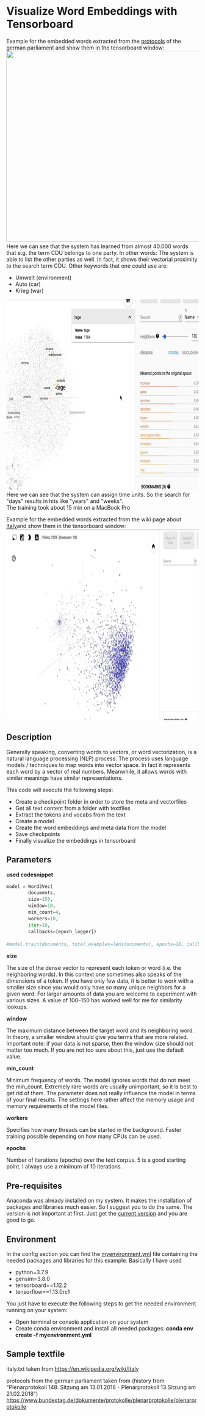 # Visualize Word Embeddings with Tensorboard

Example for the embedded words extracted from the [protocols](https://www.bundestag.de/dokumente/protokolle/plenarprotokolle/plenarprotokolle) of the german parliament and show them in the tensorboard window:
<img src="https://github.com/hadze/machinelearning/blob/master/tutorials/nlp/word_embedding/doc/pointcloud_class_party.gif" width="800" height="500"/><br/>
Here we can see that the system has learned from almost 40.000 words that e.g. the term CDU belongs to one party. In other words: The system is able to list the other parties as well. In fact, it shows their vectorial proximity to the search term CDU. Other keywords that one could use are:
* Umwelt (environment)
* Auto (car)
* Krieg (war)

<img src="https://github.com/hadze/machinelearning/blob/master/tutorials/nlp/word_embedding/doc/pointcloud_bild_zeiteinheiten.png" width="800" height="500"/><br/>
Here we can see that the system can assign time units. So the search for "days" results in hits like "years" and "weeks".
<br/>The training took about 15 min on a MacBook Pro  


Example for the embedded words extracted from the wiki page about [Italy](https://en.wikipedia.org/wiki/Italy)and show them in the tensorboard window:
<img src="https://github.com/hadze/machinelearning/blob/master/tutorials/nlp/word_embedding/doc/italy_tensorboard.gif" width="800" height="500"/>

## Description

Generally speaking, converting words to vectors, or word vectorization, is a natural language processing (NLP) process. The process uses language models / techniques to map words into vector space. In fact it represents each word by a vector of real numbers. Meanwhile, it allows words with similar meanings have similar representations.

This code will execute the following steps:

* Create a checkpoint folder in order to store the meta and vectorfiles
* Get all text content from a folder with textfiles
* Extract the tokens and vocabs from the text
* Create a model
* Create the word embeddings and meta data from the model
* Save checkpoints
* Finally visualize the embeddings in tensorboard

<!--
**Attention:**<br/>
The vectors and also the distances between them are **not trained** and therefore **not meaningful** in this version. I will show an trained example in the next episode.
-->

## Parameters

**used codesnippet**
~~~python
model = Word2Vec(
        documents,
        size=150,
        window=10,
        min_count=4,
        workers=10,
        iter=10,
        callbacks=[epoch_logger])

#model.train(documents, total_examples=len(documents), epochs=10, callbacks=[epoch_logger])
~~~
**size**

The size of the dense vector to represent each token or word (i.e. the neighboring words). In this context one sometimes also speaks of the dimensions of a token. If you have only few data, it is better to work with a smaller size since you would only have so many unique neighbors for a given word. For larger amounts of data you are welcome to experiment with various sizes. A value of 100–150 has worked well for me for similarity lookups.

**window**

The maximum distance between the target word and its neighboring word. In theory, a smaller window should give you terms that are more related. 
Important note:
if your data is not sparse, then the window size should not matter too much. If you are not too sure about this, just use the default value.

**min_count**

Minimum frequency of words. The model ignores words that do not meet the min_count. Extremely rare words are usually unimportant, so it is best to get rid of them. The parameter does not really influence the model in terms of your final results. The settings here rather affect the memory usage and memory requirements of the model files.

**workers**

Specifies how many threads can be started in the background. Faster training possible depending on how many CPUs can be used.

**epochs**

Number of iterations (epochs) over the text corpus. 5 is a good starting point. I always use a minimum of 10 iterations.


## Pre-requisites
Anaconda was already installed on my system. It makes the installation of packages and libraries much easier. So I suggest you to do the same. The version is not important at first. Just get the [current version](https://www.anaconda.com/products/individual) and you are good to go.

## Environment

In the config section you can find the [myenvironment.yml](https://github.com/hadze/machinelearning/blob/master/tutorials/nlp/word_embedding/config/myenvironment.yml) file containing the needed packages and libraries for this example. Basically I have used 
  - python=3.7.9
  - gensim=3.8.0
  - tensorboard==1.12.2
  - tensorflow==1.13.0rc1

You just have to execute the following steps to get the needed environment running on your system:

* Open terminal or console application on your system
* Create conda environment and install all needed packages: **conda env create -f myenvironment.yml**

## Sample textfile
italy.txt taken from https://en.wikipedia.org/wiki/Italy

protocols from the german parliament taken from (history from "Plenarprotokoll 148. Sitzung am 13.01.2016 - Plenarprotokoll 13.Sitzung am 21.02.2018")
https://www.bundestag.de/dokumente/protokolle/plenarprotokolle/plenarprotokolle

